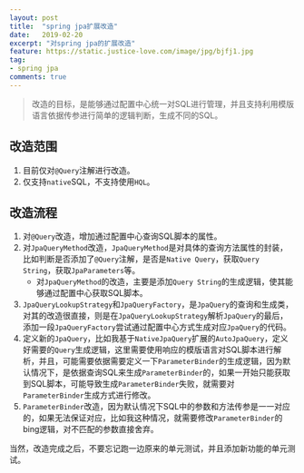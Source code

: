 ```yaml
---
layout: post
title:  "spring jpa扩展改造"
date:   2019-02-20
excerpt: "对spring jpa的扩展改造"
feature: https://static.justice-love.com/image/jpg/bjfj1.jpg
tag:
- spring jpa
comments: true
---
```


> 改造的目标，是能够通过配置中心统一对SQL进行管理，并且支持利用模版语言依据传参进行简单的逻辑判断，生成不同的SQL。

## 改造范围

1. 目前仅对`@Query`注解进行改造。
2. 仅支持`native`SQL，不支持使用`HQL`。

## 改造流程

1. 对`@Query`改造，增加通过配置中心查询SQL脚本的属性。
2. 对`JpaQueryMethod`改造，`JpaQueryMethod`是对具体的查询方法属性的封装，比如判断是否添加了`@Query`注解，是否是`Native Query`，获取`Query String`，获取`JpaParameters`等。
    * 对`JpaQueryMethod`的改造，主要是添加`Query String`的生成逻辑，使其能够通过配置中心获取SQL脚本。
3. `JpaQueryLookupStrategy`和`JpaQueryFactory`，是`JpaQuery`的查询和生成类，对其的改造很直接，则是在`JpaQueryLookupStrategy`解析`JpaQuery`的最后，添加一段`JpaQueryFactory`尝试通过配置中心方式生成对应`JpaQuery`的代码。
4. 定义新的`JpaQuery`，比如我基于`NativeJpaQuery`扩展的`AutoJpaQuery`，定义好需要的`Query`生成逻辑，这里需要使用响应的模版语言对SQL脚本进行解析，并且，可能需要依据需要定义一下`ParameterBinder`的生成逻辑，因为默认情况下，是依据查询SQL来生成`ParameterBinder`的，如果一开始只能获取到SQL脚本，可能导致生成`ParameterBinder`失败，就需要对`ParameterBinder`生成方式进行修改。
5. `ParameterBinder`改造，因为默认情况下SQL中的参数和方法传参是一一对应的，如果无法保证对应，比如我这种情况，就需要修改`ParameterBinder`的bing逻辑，对不匹配的参数直接舍弃。

当然，改造完成之后，不要忘记跑一边原来的单元测试，并且添加新功能的单元测试。